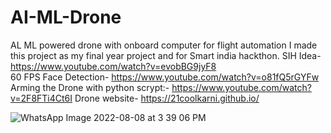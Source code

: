 # AI-ML-Drone
AL ML powered drone with onboard computer for flight automation
I made this project as my final year project and for Smart india hackthon.
SIH Idea-
https://www.youtube.com/watch?v=evobBG9jyF8                                                                            
60 FPS Face Detection-
https://www.youtube.com/watch?v=o81fQ5rGYFw
Arming the Drone with python scrypt:-
https://www.youtube.com/watch?v=2F8FTi4Ct6I
Drone website-
https://21coolkarni.github.io/

![WhatsApp Image 2022-08-08 at 3 39 06 PM](https://user-images.githubusercontent.com/84247246/183896659-b479e90e-7df2-4df0-b899-481c4ee692c5.jpeg)
